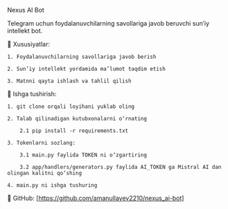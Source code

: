 Nexus AI Bot

Telegram uchun foydalanuvchilarning savollariga javob beruvchi sun’iy intellekt bot.

📌 Xususiyatlar:

    1. Foydalanuvchilarning savollariga javob berish
    
    2. Sun’iy intellekt yordamida ma’lumot taqdim etish
    
    3. Matnni qayta ishlash va tahlil qilish


🚀 Ishga tushirish:

    1. git clone orqali loyihani yuklab oling
    
    2. Talab qilinadigan kutubxonalarni o‘rnating
    
        2.1 pip install -r requirements.txt

    3. Tokenlarni sozlang:

        3.1 main.py faylida TOKEN ni o‘zgartiring  

        3.2 app/handlers/generators.py faylida AI_TOKEN ga Mistral AI dan olingan kalitni qo‘shing
    
    4. main.py ni ishga tushuring

🔗 GitHub: [https://github.com/amanullayev2210/nexus_ai-bot]
